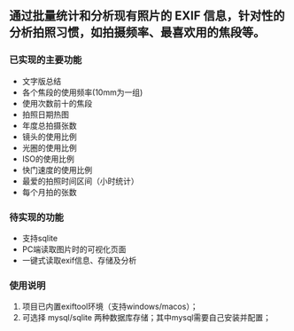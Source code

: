 ## 通过批量统计和分析现有照片的 EXIF 信息，针对性的分析拍照习惯，如拍摄频率、最喜欢用的焦段等。

### 已实现的主要功能
- 文字版总结
- 各个焦段的使用频率(10mm为一组)   
- 使用次数前十的焦段 
- 拍照日期热图
- 年度总拍摄张数
- 镜头的使用比例 
- 光圈的使用比例 
- ISO的使用比例 
- 快门速度的使用比例 
- 最爱的拍照时间区间（小时统计）
- 每个月拍的张数


### 待实现的功能
- 支持sqlite
- PC端读取图片时的可视化页面
- 一键式读取exif信息、存储及分析

### 使用说明
1. 项目已内置exiftool环境（支持windows/macos）；
2. 可选择 mysql/sqlite 两种数据库存储；其中mysql需要自己安装并配置；